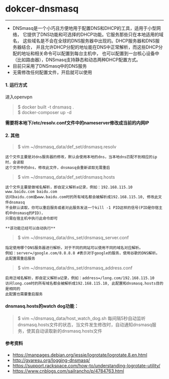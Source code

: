 # dokcer-dnsmasq
---

- DNSmasq是一个小巧且方便地用于配置DNS和DHCP的工具，适用于小型网络，
它提供了DNS功能和可选择的DHCP功能。它服务那些只在本地适用的域名，
这些域名是不会在全球的DNS服务器中出现的。DHCP服务器和DNS服务器结合，
并且允许DHCP分配的地址能在DNS中正常解析，而这些DHCP分配的地址和相关命令可以配置到每台主机中，
也可以配置到一台核心设备中（比如路由器），DNSmasq支持静态和动态两种DHCP配置方式。
- 目前只采用了DNSmasq中的DNS服务
- 无需修改任何配置文件，开启就可以使用


#### 1. 运行方式
进入openvpn
> \$ docker built -t dnsmasq .  
> \$ docker-composer up -d 

**需要将本地下/etc/resolv.conf文件中的nameserver修改成当前的内网IP**

#### 2. 其他

> $ vim ~/dnsmasq_data/def_set/dnsmasq.resolv
    
    这个文件主要是对dns服务器的修改，默认会使用本地的dns，当本地dns匹配不到相应的ip时，会读取
    这个文件中的dns，修改此文件，dnsmasq会重新读取无需重启

> $ vim ~/dnsmasq_data/def_set/dnsmasq.hosts
    
    这个文件主要是做域名解析，即自定义解析a记录，例如：192.168.115.10 www.baidu.com baidu.com
    访问baidu.com或www.baidu.com时的所有域名都会被解析成192.168.115.10, 修改此文件dnsmasq
    不会默认读取，你可以重启服务或者对此服务发送一个kill -1 PID这样的信号(PID是你宿主机中dnsmasq的PID)，
    只需在宿主机中执行此命令即可

    **该功能已经可以自动执行**
    
> $ vim ~/dnsmasq_data/dns_set/dnsmasq_server.conf
    
    指定使用哪个DNS服务器进行解析，对于不同的网站可以使用不同的域名对应解析。
    例如：server=/google.com/8.8.8.8 #表示对于google的服务，使用谷歌的DNS解析。
    此配置需重启服务
    
> $ vim ~/dnsmasq_data/dns_set/dnsmasq_address.conf
    
    启用泛域名解析，即自定义解析a记录，例如：address=/long.com/192.168.115.10 
    访问long.com时的所有域名都会被解析成192.168.115.10, 此配置和dnsmasq.hosts目的是相同的
    此配置也需要重启服务

#### dnsmasq.hosts的watch dog功能：
> $ vim ~/dnsmasq_data/host_watch_dog.sh
    每间隔5秒自动监听dnsmasq.hosts文件的状态，当文件发生修改时，自动通知dnsmasq服务，使其自动读取新的dnsmasq.hosts文件

#### 参考资料
- https://manpages.debian.org/jessie/logrotate/logrotate.8.en.html
- http://gyaresu.org/logging-dnsmasq/
- https://support.rackspace.com/how-to/understanding-logrotate-utility/
- https://www.cnblogs.com/sailrancho/p/4784763.html

